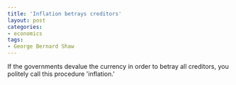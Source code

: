```yaml
---
title: 'Inflation betrays creditors'
layout: post
categories:
- economics
tags:
- George Bernard Shaw
---
```


If the governments devalue the currency in order to betray all creditors, you politely call this procedure 'inflation.'